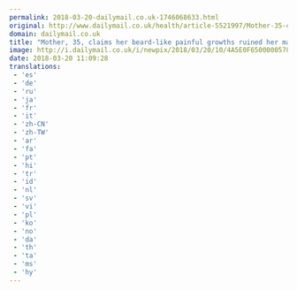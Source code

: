 ```yaml
---
permalink: 2018-03-20-dailymail.co.uk-1746068633.html
original: http://www.dailymail.co.uk/health/article-5521997/Mother-35-claims-beard-like-painful-growths-ruined-marriage.html?ITO=1490&ns_mchannel=rss&ns_campaign=1490
domain: dailymail.co.uk
title: "Mother, 35, claims her beard-like painful growths ruined her marriage"
image: http://i.dailymail.co.uk/i/newpix/2018/03/20/10/4A5E0F6500000578-0-image-a-2_1521542700116.jpg
date: 2018-03-20 11:09:28
translations: 
 - 'es'
 - 'de'
 - 'ru'
 - 'ja'
 - 'fr'
 - 'it'
 - 'zh-CN'
 - 'zh-TW'
 - 'ar'
 - 'fa'
 - 'pt'
 - 'hi'
 - 'tr'
 - 'id'
 - 'nl'
 - 'sv'
 - 'vi'
 - 'pl'
 - 'ko'
 - 'no'
 - 'da'
 - 'th'
 - 'ta'
 - 'ms'
 - 'hy'
---
```


